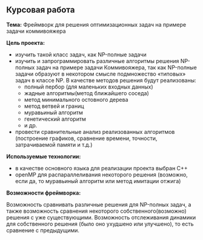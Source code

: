 ## Курсовая работа 
 __Тема:__ Фреймворк для решения оптимизационных задач на примере задачи коммивояжера
 
__Цель проекта:__ 

* изучить такой класс задач, как NP-полные задачи
* изучить и запрограммировать различные алгоритмы решения NP-полных задач на примере задачи Коммивояжера, так как NP-полные задачи образуют в некотором смысле подмножество «типовых» задач в классе NP. В качестве методов решения будут реализованы:
    * полный пербор (для маленьких входных данных)
    * жадные алгоритмы(метод ближайшего соседа)
    * метод минимального остовного дерева  
    * метод ветвей и границ
    * муравьиный алгоритм
    * генетический алгоритм
    * и др.
* провести сравнительные анализ реализованных алгоритмов (построение графиков, сравнение времени, точности, затрачиваемой памяти и т.д.)

__Используемые технологии:__ 

* в качестве основного языка для реализации проекта выбран С++ 
* openMP для распараллеливания некоторого решения (возможно, если да, то муравьиный алгоритм или метод имитации отжига)

__Возможности фреймворка:__ 

Возможность сравнивать различные решения для NP-полных задач, а также возможность сравнения некоторого собственного(возможно) решения с уже существующими. Возможность отслеживания динамики для собственного решения (было оно ухудшено или улучшено), то есть сравнение с предыдущими.  
